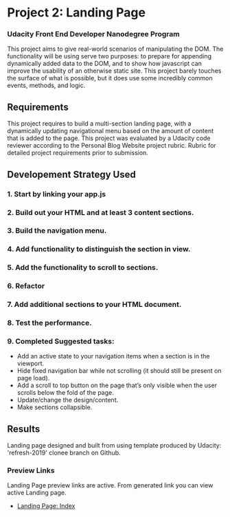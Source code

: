 # Project 2: Landing Page
### Udacity Front End Developer Nanodegree Program
This project aims to give real-world scenarios of manipulating the DOM. The functionality will be using serve two purposes: to prepare for appending dynamically added data to the DOM, and to show how javascript can improve the usability of an otherwise static site. This project barely touches the surface of what is possible, but it does use some incredibly common events, methods, and logic.

## Requirements
This project requires to build a multi-section landing page, with a dynamically updating navigational menu based on the amount of content that is added to the page. This project was evaluated by a Udacity code reviewer according to the Personal Blog Website project rubric. Rubric for detailed project requirements prior to submission.

## Developement Strategy Used
### 1. Start by linking your app.js
### 2. Build out your HTML and at least 3 content sections.
### 3. Build the navigation menu.
### 4. Add functionality to distinguish the section in view.
### 5. Add the functionality to scroll to sections.
### 6. Refactor
### 7. Add additional sections to your HTML document.
### 8. Test the performance.
### 9. Completed Suggested tasks:
* Add an active state to your navigation items when a section is in the viewport.
* Hide fixed navigation bar while not scrolling (it should still be present on page load).
* Add a scroll to top button on the page that’s only visible when the user scrolls below the fold of the page.
* Update/change the design/content.
* Make sections collapsible.

## Results
Landing page designed and built from using template produced by Udacity: 'refresh-2019' clonee branch on Github.

### Preview Links
Landing Page preview links are active. From generated link you can view active Landing page.

- [Landing Page: Index](https://mindaugas-karla.github.io/Front-End-Web-Developer-Nanodegree/project-2-landing-page/landing_page/index.html)
